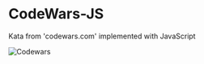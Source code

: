# CodeWars-JS
Kata from 'codewars.com' implemented with JavaScript

![Codewars](https://github.r2v.ch/codewars?user=deadfish&name=true&top_languages=true&hide_clan=true&theme=dark)

